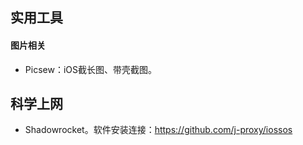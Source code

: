 

## 实用工具

#### 图片相关

- Picsew：iOS截长图、带壳截图。


## 科学上网

- Shadowrocket。软件安装连接：<https://github.com/j-proxy/iossos>
